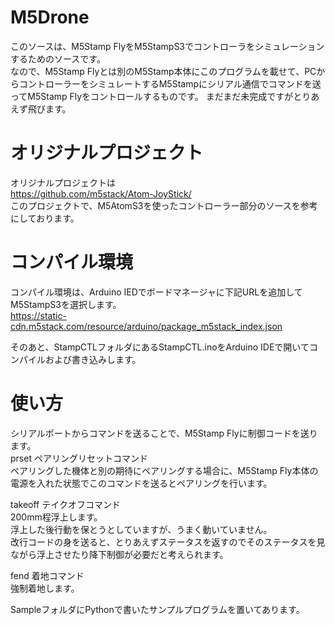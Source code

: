# M5Drone
このソースは、M5Stamp FlyをM5StampS3でコントローラをシミュレーションするためのソースです。  
なので、M5Stamp Flyとは別のM5Stamp本体にこのプログラムを載せて、PCからコントローラーをシミュレートするM5Stampにシリアル通信でコマンドを送ってM5Stamp Flyをコントロールするものです。
まだまだ未完成ですがとりあえず飛びます。

# オリジナルプロジェクト
オリジナルプロジェクトは  
https://github.com/m5stack/Atom-JoyStick/  
このプロジェクトで、M5AtomS3を使ったコントローラー部分のソースを参考にしております。  

# コンパイル環境
コンパイル環境は、Arduino IEDでボードマネージャに下記URLを追加してM5StampS3を選択します。  
https://static-cdn.m5stack.com/resource/arduino/package_m5stack_index.json  

そのあと、StampCTLフォルダにあるStampCTL.inoをArduino IDEで開いてコンパイルおよび書き込みします。

# 使い方
シリアルポートからコマンドを送ることで、M5Stamp Flyに制御コードを送ります。  
prset ペアリングリセットコマンド  
ペアリングした機体と別の期待にペアリングする場合に、M5Stamp Fly本体の電源を入れた状態でこのコマンドを送るとペアリングを行います。  
  
takeoff テイクオフコマンド  
200mm程浮上します。  
浮上した後行動を保とうとしていますが、うまく動いていません。  
改行コードの身を送ると、とりあえずステータスを返すのでそのステータスを見ながら浮上させたり降下制御が必要だと考えられます。  
  
fend 着地コマンド  
強制着地します。  
  
SampleフォルダにPythonで書いたサンプルプログラムを置いてあります。  
